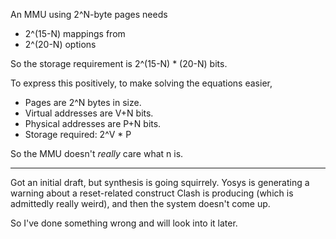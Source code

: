 
An MMU using 2^N-byte pages needs 

- 2^(15-N) mappings from
- 2^(20-N) options

So the storage requirement is 2^(15-N) * (20-N) bits.

To express this positively, to make solving the equations easier,

- Pages are 2^N bytes in size.
- Virtual addresses are V+N bits.
- Physical addresses are P+N bits.
- Storage required: 2^V * P

So the MMU doesn't *really* care what n is.


---

Got an initial draft, but synthesis is going squirrely. Yosys is generating a
warning about a reset-related construct Clash is producing (which is admittedly
really weird), and then the system doesn't come up.

So I've done something wrong and will look into it later.
